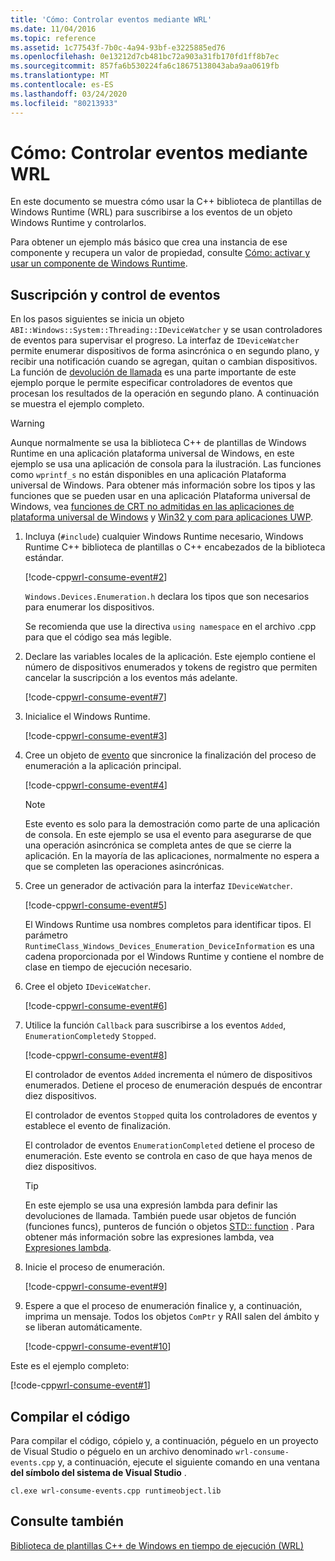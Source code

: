 ```yaml
---
title: 'Cómo: Controlar eventos mediante WRL'
ms.date: 11/04/2016
ms.topic: reference
ms.assetid: 1c77543f-7b0c-4a94-93bf-e3225885ed76
ms.openlocfilehash: 0e13212d7cb481bc72a903a31fb170fd1ff8b7ec
ms.sourcegitcommit: 857fa6b530224fa6c18675138043aba9aa0619fb
ms.translationtype: MT
ms.contentlocale: es-ES
ms.lasthandoff: 03/24/2020
ms.locfileid: "80213933"
---
```

# <a name="how-to-handle-events-using-wrl"></a>Cómo: Controlar eventos mediante WRL

En este documento se muestra cómo usar la C++ biblioteca de plantillas de Windows Runtime (WRL) para suscribirse a los eventos de un objeto Windows Runtime y controlarlos.

Para obtener un ejemplo más básico que crea una instancia de ese componente y recupera un valor de propiedad, consulte [Cómo: activar y usar un componente de Windows Runtime](how-to-activate-and-use-a-windows-runtime-component-using-wrl.md).

## <a name="subscribing-to-and-handling-events"></a>Suscripción y control de eventos

En los pasos siguientes se inicia un objeto `ABI::Windows::System::Threading::IDeviceWatcher` y se usan controladores de eventos para supervisar el progreso. La interfaz de `IDeviceWatcher` permite enumerar dispositivos de forma asincrónica o en segundo plano, y recibir una notificación cuando se agregan, quitan o cambian dispositivos. La función de [devolución de llamada](callback-function-wrl.md) es una parte importante de este ejemplo porque le permite especificar controladores de eventos que procesan los resultados de la operación en segundo plano. A continuación se muestra el ejemplo completo.

> [!WARNING]
> Aunque normalmente se usa la biblioteca C++ de plantillas de Windows Runtime en una aplicación plataforma universal de Windows, en este ejemplo se usa una aplicación de consola para la ilustración. Las funciones como `wprintf_s` no están disponibles en una aplicación Plataforma universal de Windows. Para obtener más información sobre los tipos y las funciones que se pueden usar en una aplicación Plataforma universal de Windows, vea [funciones de CRT no admitidas en las aplicaciones de plataforma universal de Windows](../../cppcx/crt-functions-not-supported-in-universal-windows-platform-apps.md) y [Win32 y com para aplicaciones UWP](/uwp/win32-and-com/win32-and-com-for-uwp-apps).

1. Incluya (`#include`) cualquier Windows Runtime necesario, Windows Runtime C++ biblioteca de plantillas o C++ encabezados de la biblioteca estándar.

   [!code-cpp[wrl-consume-event#2](../codesnippet/CPP/how-to-handle-events-using-wrl_1.cpp)]

   `Windows.Devices.Enumeration.h` declara los tipos que son necesarios para enumerar los dispositivos.

   Se recomienda que use la directiva `using namespace` en el archivo .cpp para que el código sea más legible.

2. Declare las variables locales de la aplicación. Este ejemplo contiene el número de dispositivos enumerados y tokens de registro que permiten cancelar la suscripción a los eventos más adelante.

   [!code-cpp[wrl-consume-event#7](../codesnippet/CPP/how-to-handle-events-using-wrl_2.cpp)]

3. Inicialice el Windows Runtime.

   [!code-cpp[wrl-consume-event#3](../codesnippet/CPP/how-to-handle-events-using-wrl_3.cpp)]

4. Cree un objeto de [evento](event-class-wrl.md) que sincronice la finalización del proceso de enumeración a la aplicación principal.

   [!code-cpp[wrl-consume-event#4](../codesnippet/CPP/how-to-handle-events-using-wrl_4.cpp)]

   > [!NOTE]
   > Este evento es solo para la demostración como parte de una aplicación de consola. En este ejemplo se usa el evento para asegurarse de que una operación asincrónica se completa antes de que se cierre la aplicación. En la mayoría de las aplicaciones, normalmente no espera a que se completen las operaciones asincrónicas.

5. Cree un generador de activación para la interfaz `IDeviceWatcher`.

   [!code-cpp[wrl-consume-event#5](../codesnippet/CPP/how-to-handle-events-using-wrl_5.cpp)]

   El Windows Runtime usa nombres completos para identificar tipos. El parámetro `RuntimeClass_Windows_Devices_Enumeration_DeviceInformation` es una cadena proporcionada por el Windows Runtime y contiene el nombre de clase en tiempo de ejecución necesario.

6. Cree el objeto `IDeviceWatcher`.

   [!code-cpp[wrl-consume-event#6](../codesnippet/CPP/how-to-handle-events-using-wrl_6.cpp)]

7. Utilice la función `Callback` para suscribirse a los eventos `Added`, `EnumerationCompleted`y `Stopped`.

   [!code-cpp[wrl-consume-event#8](../codesnippet/CPP/how-to-handle-events-using-wrl_7.cpp)]

   El controlador de eventos `Added` incrementa el número de dispositivos enumerados. Detiene el proceso de enumeración después de encontrar diez dispositivos.

   El controlador de eventos `Stopped` quita los controladores de eventos y establece el evento de finalización.

   El controlador de eventos `EnumerationCompleted` detiene el proceso de enumeración. Este evento se controla en caso de que haya menos de diez dispositivos.

   > [!TIP]
   > En este ejemplo se usa una expresión lambda para definir las devoluciones de llamada. También puede usar objetos de función (funciones funcs), punteros de función o objetos [STD:: function](../../standard-library/function-class.md) . Para obtener más información sobre las expresiones lambda, vea [Expresiones lambda](../../cpp/lambda-expressions-in-cpp.md).

8. Inicie el proceso de enumeración.

   [!code-cpp[wrl-consume-event#9](../codesnippet/CPP/how-to-handle-events-using-wrl_8.cpp)]

9. Espere a que el proceso de enumeración finalice y, a continuación, imprima un mensaje. Todos los objetos `ComPtr` y RAII salen del ámbito y se liberan automáticamente.

   [!code-cpp[wrl-consume-event#10](../codesnippet/CPP/how-to-handle-events-using-wrl_9.cpp)]

Este es el ejemplo completo:

[!code-cpp[wrl-consume-event#1](../codesnippet/CPP/how-to-handle-events-using-wrl_10.cpp)]

## <a name="compiling-the-code"></a>Compilar el código

Para compilar el código, cópielo y, a continuación, péguelo en un proyecto de Visual Studio o péguelo en un archivo denominado `wrl-consume-events.cpp` y, a continuación, ejecute el siguiente comando en una ventana **del símbolo del sistema de Visual Studio** .

`cl.exe wrl-consume-events.cpp runtimeobject.lib`

## <a name="see-also"></a>Consulte también

[Biblioteca de plantillas C++ de Windows en tiempo de ejecución (WRL)](windows-runtime-cpp-template-library-wrl.md)

